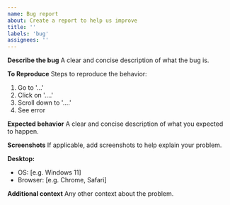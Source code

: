 ```yaml
---
name: Bug report
about: Create a report to help us improve
title: ''
labels: 'bug'
assignees: ''
---
```


**Describe the bug** A clear and concise description of what the bug is.

**To Reproduce** Steps to reproduce the behavior:

1. Go to '...'
2. Click on '....'
3. Scroll down to '....'
4. See error

**Expected behavior** A clear and concise description of what you expected to
happen.

**Screenshots** If applicable, add screenshots to help explain your problem.

**Desktop:**

- OS: [e.g. Windows 11]
- Browser: [e.g. Chrome, Safari]

**Additional context** Any other context about the problem.
